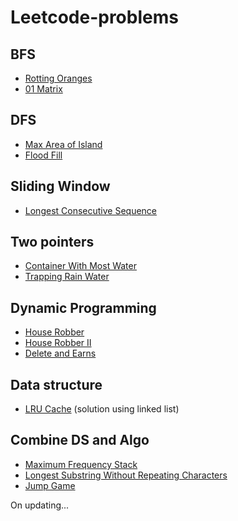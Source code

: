 # Leetcode-problems

## BFS 
- [Rotting Oranges](https://leetcode.com/problems/rotting-oranges/submissions/)
- [01 Matrix](https://leetcode.com/problems/01-matrix/)

## DFS
- [Max Area of Island](https://leetcode.com/problems/max-area-of-island/)
- [Flood Fill](https://leetcode.com/problems/flood-fill/)

## Sliding Window
- [Longest Consecutive Sequence](https://leetcode.com/problems/longest-consecutive-sequence/)

## Two pointers
- [Container With Most Water](https://leetcode.com/problems/container-with-most-water/)
- [Trapping Rain Water](https://leetcode.com/problems/trapping-rain-water/submissions/)
## Dynamic Programming
- [House Robber](https://leetcode.com/problems/house-robber/submissions/)
- [House Robber II](https://leetcode.com/problems/house-robber-ii/submissions/)
- [Delete and Earns](https://leetcode.com/problems/delete-and-earn/)

## Data structure
- [LRU Cache](https://leetcode.com/problems/lru-cache/description/) (solution using linked list)

## Combine DS and Algo
- [Maximum Frequency Stack](https://leetcode.com/problems/maximum-frequency-stack/) 
- [Longest Substring Without Repeating Characters](https://leetcode.com/problems/longest-substring-without-repeating-characters/)
- [Jump Game](https://leetcode.com/problems/jump-game/submissions/)

On updating...
